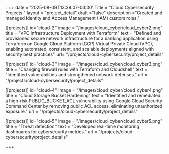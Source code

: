 +++
date = '2025-08-09T13:39:07-03:00'
Title = "Cloud Cybersecurity Projects "
layout = "project_detail"
draft ="false"
description ="Created and managed Identity and Access Management (IAM) custom roles."

[[projects]]
id="cloud-2"
image = "/images/cloud_cyber/cloud_cyber2.png"
title = "VPC Infrastructure Deployment with Terraform"
text = "Defined and provisioned secure network infrastructure for a banking application using Terraform on Google Cloud Platform (GCP) Virtual Private Cloud (VPC), enabling automated, consistent, and scalable deployments aligned with security best practices"
url= "/projects/cloud-cybersecurity/project_details"

[[projects]]
id="cloud-3"
image = "/images/cloud_cyber/cloud_cyber3.png"
title = "Changing firewall rules with Terraform and Cloudshell"
text = "Identified vulnerabilities and strengthened network defenses."
url = "/projects/cloud-cybersecurity/project_details"

[[projects]]
id="cloud-4"
image = "/images/cloud_cyber/cloud_cyber4.png"
title = "Cloud Storage Bucket Hardening"
text = "Identified and remediated a high-risk PUBLIC_BUCKET_ACL vulnerability using Google Cloud Security Command Center by removing public ACL access, eliminating unauthorized exposure."
url = "/projects/cloud-cybersecurity/project_details"

[[projects]]
id="cloud-5"
image = "/images/cloud_cyber/cloud_cyber5.png"
title = "Threat detection"
text = "Developed real-time monitoring dashboards for cybersecurity metrics."
url = "/projects/cloud-cybersecurity/project_details"


+++


